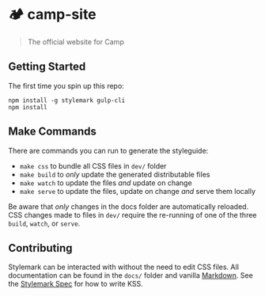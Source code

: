 # 🏕 camp-site

> The official website for Camp

## Getting Started
The first time you spin up this repo:
```
npm install -g stylemark gulp-cli
npm install
```

## Make Commands
There are commands you can run to generate the styleguide:
  - `make css` to bundle all CSS files in `dev/` folder
  - `make build` to _only_ update the generated distributable files
  - `make watch` to update the files _and_ update on change
  - `make serve` to update the files, update on change _and_ serve them locally

Be aware that _only_ changes in the docs folder are automatically reloaded. CSS changes made to files in `dev/` require the re-running of one of the three `build`, `watch`, or `serve`.

## Contributing
Stylemark can be interacted with without the need to edit CSS files. All documentation can be found in the `docs/` folder and vanilla [Markdown](https://daringfireball.net/projects/markdown/syntax). See the [Stylemark Spec](https://github.com/nextbigsoundinc/stylemark/blob/master/README-SPEC.md) for how to write KSS.
